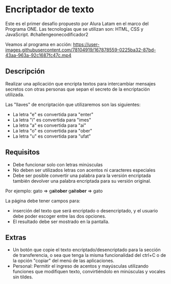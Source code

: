 # Encriptador de texto
Este es el primer desafío propuesto por Alura Latam en el marco del Programa ONE. Las tecnologías que se utilizan son: HTML, CSS y JavaScript. #challengeonecodificador2

Veamos al programa en acción:
https://user-images.githubusercontent.com/78104919/167878559-0225ba32-87bd-43aa-963a-92c1687fc47c.mp4

## Descripción
Realizar una aplicación que encripta textos para intercambiar mensajes secretos con otras personas que sepan el secreto de la encriptación utilizada.

Las "llaves" de encriptación que utilizaremos son las siguientes:

- La letra "e" es convertida para "enter"
- La letra "i" es convertida para "imes"
- La letra "a" es convertida para "ai"
- La letra "o" es convertida para "ober"
- La letra "u" es convertida para "ufat"

## Requisitos
- Debe funcionar solo con letras minúsculas
- No deben ser utilizados letras con acentos ni caracteres especiales
- Debe ser posible convertir una palabra para la versión encriptada también devolver una palabra encriptada para su versión original.

Por ejemplo:
gato  => g**ai**t**ober**
g**ai**t**ober** => gato

La página debe tener campos para:
- inserción del texto que será encriptado o desencriptado, y el usuario debe poder escoger entre las dos opciones.
- El resultado debe ser mostrado en la pantalla.

## Extras
- Un botón que copie el texto encriptado/desencriptado para la sección de transferencia, o sea que tenga la misma funcionalidad del ctrl+C o de la opción "copiar" del menú de las aplicaciones.
- Personal: Permitir el ingreso de acentos y mayúsculas utilizando funciones que modifiquen texto, convirtiéndolo en minúsculas y vocales sin tildes.
